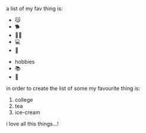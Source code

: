 a list of my fav thing is:
- 😽
- 🐕
- 🧑‍🍼
- 💻
- 💌
* hobbies 
* 📚
* 🎵

in order to create the list of some my favourite thing is:
1. college
2. tea 
3. ice-cream

i love all this things...!
